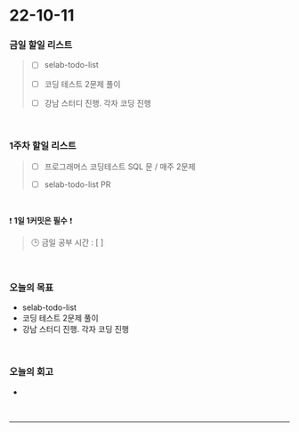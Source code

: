 # 22-10-11

### 금일 할일 리스트
> - [ ]  selab-todo-list
>
> - [ ]  코딩 테스트 2문제 풀이 
>
> - [ ]  강남 스터디 진행. 각자 코딩 진행

<br/>

### 1주차 할일 리스트  

> - [ ]  프로그래머스 코딩테스트 SQL 문 / 매주 2문제  
>
> - [ ]  selab-todo-list PR

<br/>

❗ **1일 1커밋은 필수** ❗
> 🕒 금일 공부 시간 :  [  ]
  
<br/>

### 오늘의 목표
- selab-todo-list
- 코딩 테스트 2문제 풀이
- 강남 스터디 진행. 각자 코딩 진행

<br>

### 오늘의 회고
- 


<br/>

------------  